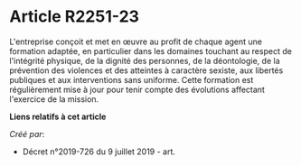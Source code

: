 # Article R2251-23

L'entreprise conçoit et met en œuvre au profit de chaque agent une formation adaptée, en particulier dans les domaines
touchant au respect de l'intégrité physique, de la dignité des personnes, de la déontologie, de la prévention des violences
et des atteintes à caractère sexiste, aux libertés publiques et aux interventions sans uniforme. Cette formation est
régulièrement mise à jour pour tenir compte des évolutions affectant l'exercice de la mission.

**Liens relatifs à cet article**

_Créé par_:

  - Décret n°2019-726 du 9 juillet 2019 - art.
